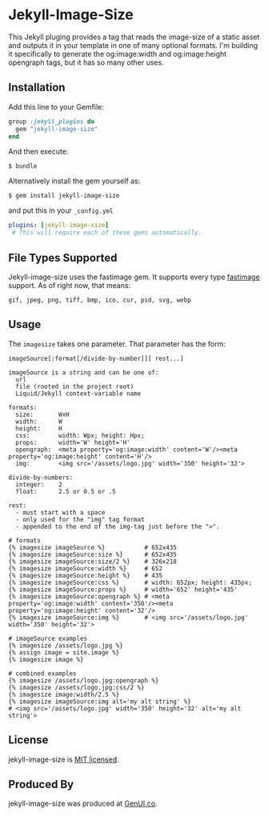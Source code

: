 # Jekyll-Image-Size

This Jekyll pluging provides a tag that reads the image-size of a static asset and outputs it in your template in one of many optional formats. I'm building it specifically to generate the og:image:width and og:image:height opengraph tags, but it has so many other uses.

## Installation

Add this line to your Gemfile:

```ruby
group :jekyll_plugins do
  gem "jekyll-image-size"
end
```

And then execute:

    $ bundle

Alternatively install the gem yourself as:

    $ gem install jekyll-image-size

and put this in your ``_config.yml``

```yaml
plugins: [jekyll-image-size]
 # This will require each of these gems automatically.
```

## File Types Supported

Jekyll-image-size uses the fastimage gem. It supports every type [fastimage](https://github.com/sdsykes/fastimage) support. As of right now, that means:

```
gif, jpeg, png, tiff, bmp, ico, cur, psd, svg, webp
```


## Usage

The `imagesize` takes one parameter. That parameter has the form:

```
imageSource[:format[/divide-by-number]][ rest...]

imageSource is a string and can be one of:
  url
  file (rooted in the project root)
  Liquid/Jekyll context-variable name

formats:
  size:       WxH
  width:      W
  height:     H
  css:        width: Wpx; height: Hpx;
  props:      width='W' height='H'
  opengraph:  <meta property='og:image:width' content='W'/><meta property='og:image:height' content='H'/>
  img:        <img src='/assets/logo.jpg' width='350' height='32'>

divide-by-numbers:
  integer:    2
  float:      2.5 or 0.5 or .5

rest:
  - must start with a space
  - only used for the "img" tag format
  - appended to the end of the img-tag just before the ">".
```

```
# formats
{% imagesize imageSource %}           # 652x435
{% imagesize imageSource:size %}      # 652x435
{% imagesize imageSource:size/2 %}    # 326x218
{% imagesize imageSource:width %}     # 652
{% imagesize imageSource:height %}    # 435
{% imagesize imageSource:css %}       # width: 652px; height: 435px;
{% imagesize imageSource:props %}     # width='652' height='435'
{% imagesize imageSource:opengraph %} # <meta property='og:image:width' content='350'/><meta property='og:image:height' content='32'/>
{% imagesize imageSource:img %}       # <img src='/assets/logo.jpg' width='350' height='32'>

# imageSource examples
{% imagesize /assets/logo.jpg %}
{% assign image = site.image %}
{% imagesize image %}

# combined examples
{% imagesize /assets/logo.jpg:opengraph %}
{% imagesize /assets/logo.jpg:css/2 %}
{% imagesize image:width/2.5 %}
{% imagesize imageSource:img alt='my alt string' %}
# <img src='/assets/logo.jpg' width='350' height='32' alt='my alt string'>

```

## License

jekyll-image-size is [MIT licensed](./LICENSE).

## Produced By

jekyll-image-size was produced at [GenUI.co](https://www.genui.co).
